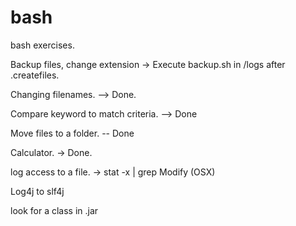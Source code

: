 # bash
bash exercises.

Backup files, change extension -> Execute backup.sh in /logs after .createfiles.

Changing filenames.  --> Done.

Compare keyword to match criteria. --> Done

Move files to a folder. -- Done

Calculator. -> Done.

log access to a file.  ->   stat -x | grep Modify (OSX)

Log4j to slf4j

look for a class in .jar
